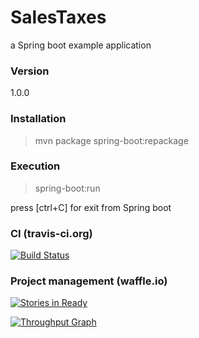 # SalesTaxes

a Spring boot example application

### Version
1.0.0


### Installation

> mvn package spring-boot:repackage 


### Execution

> spring-boot:run

 press [ctrl+C] for exit from Spring boot
 
 
### CI (travis-ci.org)

[![Build Status](https://travis-ci.org/dsabia/SalesTaxes.svg?branch=master)](https://travis-ci.org/dsabia/SalesTaxes.svg?branch=master)
 
 
### Project management (waffle.io)

[![Stories in Ready](https://badge.waffle.io/dsabia/SalesTaxes.svg?label=ready&title=Ready)](http://waffle.io/dsabia/SalesTaxes)

[![Throughput Graph](https://graphs.waffle.io/dsabia/SalesTaxes/throughput.svg)](https://waffle.io/dsabia/SalesTaxes/metrics)
